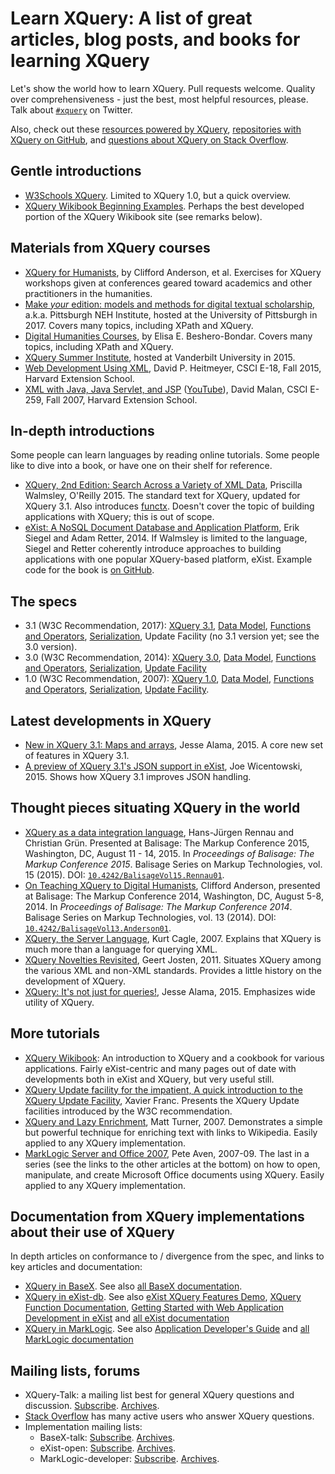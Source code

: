 # Learn XQuery: A list of great articles, blog posts, and books for learning XQuery

Let's show the world how to learn XQuery. Pull requests welcome. Quality over comprehensiveness - just the best, most helpful resources, please. Talk about [`#xquery`](https://twitter.com/search?q=xquery) on Twitter.

Also, check out these [resources powered by XQuery](https://github.com/joewiz/xquerypower), [repositories with XQuery on GitHub](https://github.com/search?utf8=%E2%9C%93&q=language%3AXQuery&type=Repositories&ref=searchresults), and [questions about XQuery on Stack Overflow](http://stackoverflow.com/questions/tagged/xquery).

## Gentle introductions

- [W3Schools XQuery](http://www.w3schools.com/xquery/). Limited to XQuery 1.0, but a quick overview.
- [XQuery Wikibook Beginning Examples](http://en.wikibooks.org/wiki/XQuery#Beginning_Examples). Perhaps the best developed portion of the XQuery Wikibook site (see remarks below).

## Materials from XQuery courses

- [XQuery for Humanists](https://github.com/CliffordAnderson/XQuery4Humanists), by Clifford Anderson, et al. Exercises for XQuery workshops given at conferences geared toward academics and other practitioners in the humanities.
- [Make *your* edition: models and methods for digital textual scholarship](https://pittsburgh-neh-institute.github.io/), a.k.a. Pittsburgh NEH Institute, hosted at the University of Pittsburgh in 2017. Covers many topics, including XPath and XQuery.
- [Digital Humanities Courses](http://newtfire.org/dh/), by Elisa E. Beshero-Bondar. Covers many topics, including XPath and XQuery.
- [XQuery Summer Institute](http://xqueryinstitute.org/), hosted at Vanderbilt University in 2015.
- [Web Development Using XML](http://cscie18.dce.harvard.edu/lecture_notes/2015/20150922/toc.html), David P. Heitmeyer, CSCI E-18, Fall 2015, Harvard Extension School.
- [XML with Java, Java Servlet, and JSP](http://cs259.tv/2007/fall/) ([YouTube](https://www.youtube.com/user/cscie259)), David Malan, CSCI E-259, Fall 2007, Harvard Extension School.

## In-depth introductions

Some people can learn languages by reading online tutorials. Some people like to dive into a book, or have one on their shelf for reference.

- [XQuery, 2nd Edition: Search Across a Variety of XML Data](http://shop.oreilly.com/product/0636920035589.do), Priscilla Walmsley, O'Reilly 2015. The standard text for XQuery, updated for XQuery 3.1. Also introduces [functx](http://www.xqueryfunctions.com/). Doesn't cover the topic of building applications with XQuery; this is out of scope.
- [eXist: A NoSQL Document Database and Application Platform](http://shop.oreilly.com/product/0636920026525.do), Erik Siegel and Adam Retter, 2014. If Walmsley is limited to the language, Siegel and Retter coherently introduce approaches to building applications with one popular XQuery-based platform, eXist. Example code for the book is [on GitHub](https://github.com/eXist-book/book-code).

## The specs

- 3.1 (W3C Recommendation, 2017): [XQuery 3.1](http://www.w3.org/TR/xquery-3/), [Data Model](http://www.w3.org/TR/xpath-datamodel-31/), [Functions and Operators](http://www.w3.org/TR/xpath-functions-31/), [Serialization](http://www.w3.org/TR/xslt-xquery-serialization-31/), Update Facility (no 3.1 version yet; see the 3.0 version).
- 3.0 (W3C Recommendation, 2014): [XQuery 3.0](http://www.w3.org/TR/xquery-30/), [Data Model](http://www.w3.org/TR/xpath-datamodel-30/), [Functions and Operators](http://www.w3.org/TR/xpath-functions-30/), [Serialization](http://www.w3.org/TR/xslt-xquery-serialization-3/), [Update Facility](http://www.w3.org/TR/xquery-update-30/)
- 1.0 (W3C Recommendation, 2007): [XQuery 1.0](http://www.w3.org/TR/xquery/), [Data Model](http://www.w3.org/TR/xpath-datamodel/), [Functions and Operators](http://www.w3.org/TR/xquery-operators/), [Serialization](http://www.w3.org/TR/xslt-xquery-serialization/), [Update Facility](http://www.w3.org/TR/2011/REC-xquery-update-10-20110317/).

## Latest developments in XQuery

- [New in XQuery 3.1: Maps and arrays](http://goxrxyourself.com/2015/04/13/new-in-xquery-3-1-maps-and-arrays/), Jesse Alama, 2015. A core new set of features in XQuery 3.1.
- [A preview of XQuery 3.1's JSON support in eXist](http://joewiz.org/2015/01/18/a-preview-of-xquery-3.1s-json-support-in-exist/), Joe Wicentowski, 2015. Shows how XQuery 3.1 improves JSON handling.

## Thought pieces situating XQuery in the world

- [XQuery as a data integration language](https://www.balisage.net/Proceedings/vol15/html/Rennau01/BalisageVol15-Rennau01.html), Hans-Jürgen Rennau and Christian Grün. Presented at Balisage: The Markup Conference 2015, Washington, DC, August 11 - 14, 2015. In _Proceedings of Balisage: The Markup Conference 2015_. Balisage Series on Markup Technologies, vol. 15 (2015). DOI: [`10.4242/BalisageVol15.Rennau01`](http://dx.doi.org/10.4242/BalisageVol15.Rennau01).
- [On Teaching XQuery to Digital Humanists](https://www.balisage.net/Proceedings/vol13/print/Anderson01/BalisageVol13-Anderson01.html), Clifford Anderson, presented at Balisage: The Markup Conference 2014, Washington, DC, August 5-8, 2014. In _Proceedings of Balisage: The Markup Conference 2014_. Balisage Series on Markup Technologies, vol. 13 (2014). DOI: [`10.4242/BalisageVol13.Anderson01`](http://dx.doi.org/10.4242/BalisageVol13.Anderson01).
- [XQuery, the Server Language](http://www.xml.com/pub/a/2007/06/01/xquery-the-server-language.html), Kurt Cagle, 2007. Explains that XQuery is much more than a language for querying XML.
- [XQuery Novelties Revisited](http://grtjn.blogspot.nl/2011/10/xquery-novelties-revisited.html), Geert Josten, 2011. Situates XQuery among the various XML and non-XML standards. Provides a little history on the development of XQuery.
- [XQuery: It's not just for queries!](http://goxrxyourself.com/2015/04/29/xquery-its-not-just-for-queries/), Jesse Alama, 2015. Emphasizes wide utility of XQuery.

## More tutorials

- [XQuery Wikibook](http://en.wikibooks.org/wiki/XQuery): An introduction to XQuery and a cookbook for various applications. Fairly eXist-centric and many pages out of date with developments both in eXist and XQuery, but very useful still.
- [XQuery Update facility for the impatient, A quick introduction to the XQuery Update Facility](http://www.xmlmind.com/tutorials/XQueryUpdate/index.html), Xavier Franc. Presents the XQuery Update facilities introduced by the W3C recommendation.
- [XQuery and Lazy Enrichment](http://xquery.typepad.com/xquery/2007/08/xquery-and-lazy.html), Matt Turner, 2007. Demonstrates a simple but powerful technique for enriching text with links to Wikipedia. Easily applied to any XQuery implementation.
- [MarkLogic Server and Office 2007](https://developer.marklogic.com/blog/smallchanges/2009-01-22), Pete Aven, 2007-09. The last in a series (see the links to the other articles at the bottom) on how to open, manipulate, and create Microsoft Office documents using XQuery. Easily applied to any XQuery implementation.

## Documentation from XQuery implementations about their use of XQuery

In depth articles on conformance to / divergence from the spec, and links to key articles and documentation:

- [XQuery in BaseX](http://docs.basex.org/wiki/XQuery). See also [all BaseX documentation](http://docs.basex.org/wiki/Main_Page).
- [XQuery in eXist-db](http://exist-db.org/exist/apps/doc/xquery.xml). See also [eXist XQuery Features Demo](http://exist-db.org/exist/apps/demo/index.html), [XQuery Function Documentation](http://exist-db.org/exist/apps/fundocs/index.html), [Getting Started with Web Application Development in eXist](http://exist-db.org/exist/apps/doc/development-starter.xml) and [all eXist documentation](http://exist-db.org/exist/apps/doc/documentation.xml) 
- [XQuery in MarkLogic](https://docs.marklogic.com/guide/xquery). See also [Application Developer's Guide](https://docs.marklogic.com/guide/app-dev) and [all MarkLogic documentation](https://docs.marklogic.com/)

## Mailing lists, forums

- XQuery-Talk: a mailing list best for general XQuery questions and discussion. [Subscribe](http://x-query.com/mailman/listinfo/talk). [Archives](http://x-query.markmail.org/).
- [Stack Overflow](http://stackoverflow.com/questions/tagged/xquery) has many active users who answer XQuery questions.
- Implementation mailing lists: 
    - BaseX-talk: [Subscribe](https://mailman.uni-konstanz.de/mailman/listinfo/basex-talk). [Archives](https://mailman.uni-konstanz.de/pipermail/basex-talk/).
    - eXist-open: [Subscribe](https://lists.sourceforge.net/lists/listinfo/exist-open). [Archives](http://exist-open.markmail.org/).
    - MarkLogic-developer: [Subscribe](https://developer.marklogic.com/mailman/listinfo/general). [Archives](http://marklogic.markmail.org/).
